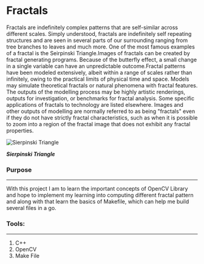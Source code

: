 # Fractals
Fractals are indefinitely complex patterns that are self-similar across different scales. Simply understood, fractals are indefinitely self repeating structures and are seen in several parts of our surrounding ranging from tree branches to leaves and much more. One of the most famous examples of a fractal is the Seirpinski Triangle.Images of fractals can be created by fractal generating programs. Because of the butterfly effect, a small change in a single variable can have an unpredictable outcome.Fractal patterns have been modeled extensively, albeit within a range of scales rather than infinitely, owing to the practical limits of physical time and space. Models may simulate theoretical fractals or natural phenomena with fractal features. The outputs of the modelling process may be highly artistic renderings, outputs for investigation, or benchmarks for fractal analysis. Some specific applications of fractals to technology are listed elsewhere. Images and other outputs of modelling are normally referred to as being "fractals" even if they do not have strictly fractal characteristics, such as when it is possible to zoom into a region of the fractal image that does not exhibit any fractal properties.


![Sierpinski Triangle](https://user-images.githubusercontent.com/73461832/126078961-1d25edb2-a787-4c7d-9c57-ca17de314baa.png)

***Sierpinski Triangle***


### Purpose
---
With this project I am to learn the important concepts of OpenCV Library and hope to implement my learning into computing different fractal pattern and along with that learn the basics of Makefile, which can help me build several files in a go.

### Tools:
---
1. C++
2. OpenCV
3. Make File

<!-- 
### Chaos Game
---
### What defines the Game?
---
1. Drawing rules: Distance travelled from the previous point to the new point.
2. Structural points: 
3. Number of iterations

#### The equation
X<sub>n+1</sub> = X<sub>n</sub> + (P.X - X<sub>n</sub>).A

Y<sub>n+1</sub> = Y<sub>n</sub> + (P.Y - Y<sub>n</sub>).B

$A,B \in (0,1)$

***For Sierpinski Triangle*** A,B = 0. 
-->